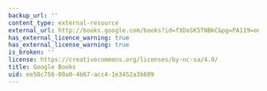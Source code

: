 ```yaml
---
backup_url: ''
content_type: external-resource
external_url: http://books.google.com/books?id=fXDoSK5TNBkC&pg=PA119=onepage
has_external_licence_warning: true
has_external_license_warning: true
is_broken: ''
license: https://creativecommons.org/licenses/by-nc-sa/4.0/
title: Google Books
uid: ee58c756-00a0-4b67-acc4-1e3452a3b689
---
```

